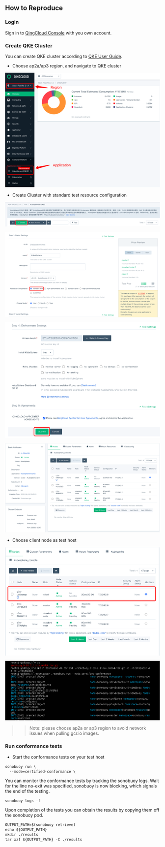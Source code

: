 ## How to Reproduce

### Login 

Sign in to [QingCloud Console](https://console.qingcloud.com/) with you own account.

### Create QKE Cluster

You can create QKE cluster according to [QKE User Guide](https://docs.qingcloud.com/product/container/qke/index).

- Choose ap2a/ap3 region, and navigate to QKE cluster

![](guide1.png)

- Create Cluster with standard test resource configuration

![](guide2.png)

![](guide3.png)

![](guide4.png)

![](guide5.png)

- Choose client node as test host

![](guide6.png)

![](guide7.png)

>> Note:
>> please choose ap2a or ap3 region to avoid network issues when pulling gcr.io images.

### Run conformance tests

- Start the conformance tests on your test host

```shell
sonobuoy run \
  --mode=certified-conformance \
```

You can monitor the conformance tests by tracking the sonobuoy logs. Wait for the line no-exit was specified, sonobuoy is now blocking, which signals the end of the testing.

```shell
sonobuoy logs -f
```

Upon completion of the tests you can obtain the results by copying them off the sonobuoy pod.

```shell
OUTPUT_PATH=$(sonobuoy retrieve)
echo ${OUTPUT_PATH}
mkdir ./results
tar xzf ${OUTPUT_PATH} -C ./results
```
